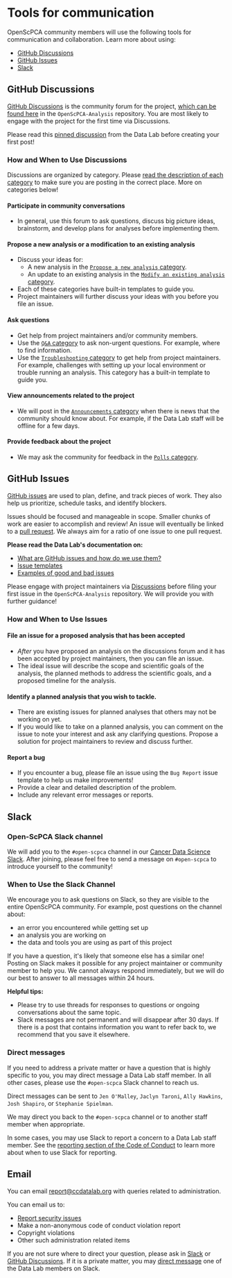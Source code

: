 # Tools for communication

OpenScPCA community members will use the following tools for communication and collaboration. Learn more about using:

* [GitHub Discussions](#github-discussions)
* [GitHub Issues](#github-issues)
* [Slack](#slack)

## GitHub Discussions

[GitHub Discussions](https://docs.github.com/en/discussions/quickstart) is the community forum for the project, [which can be found here](https://github.com/AlexsLemonade/OpenScPCA-analysis/discussions) in the `OpenScPCA-Analysis` repository.
You are most likely to engage with the project for the first time via Discussions.

Please read this [pinned discussion](https://github.com/AlexsLemonade/OpenScPCA-analysis/discussions/111) from the Data Lab before creating your first post!

### How and When to Use Discussions

Discussions are organized by category.
Please [read the description of each category](https://github.com/AlexsLemonade/OpenScPCA-analysis/discussions/new/choose) to make sure you are posting in the correct place.
More on categories below!

#### Participate in community conversations

* In general, use this forum to ask questions, discuss big picture ideas, brainstorm, and develop plans for analyses before implementing them.

#### Propose a new analysis or a modification to an existing analysis

* Discuss your ideas for:
	* A new analysis in the [`Propose a new analysis` category](https://github.com/AlexsLemonade/OpenScPCA-analysis/discussions/categories/propose-a-new-analysis).
	* An update to an existing analysis in the [`Modify an existing analysis` category](https://github.com/AlexsLemonade/OpenScPCA-analysis/discussions/categories/modify-an-existing-analysis).
* Each of these categories have built-in templates to guide you.
* Project maintainers will further discuss your ideas with you before you file an issue.

#### Ask questions

* Get help from project maintainers and/or community members.
* Use the [`Q&A` category](https://github.com/AlexsLemonade/OpenScPCA-analysis/discussions/categories/q-a) to ask non-urgent questions. For example, where to find information.
* Use the [`Troubleshooting` category](https://github.com/AlexsLemonade/OpenScPCA-analysis/discussions/categories/troubleshooting) to get help from project maintainers. For example, challenges with setting up your local environment or trouble running an analysis. This category has a built-in template to guide you.

#### View announcements related to the project

* We will post in the [`Announcements` category](https://github.com/AlexsLemonade/OpenScPCA-analysis/discussions/categories/announcements) when there is news that the community should know about. For example, if the Data Lab staff will be offline for a few days.

#### Provide feedback about the project

* We may ask the community for feedback in the [`Polls` category](https://github.com/AlexsLemonade/OpenScPCA-analysis/discussions/categories/polls).

## GitHub Issues

[GitHub issues](https://docs.github.com/en/issues/tracking-your-work-with-issues/about-issues) are used to plan, define, and track pieces of work.
They also help us prioritize, schedule tasks, and identify blockers.

Issues should be focused and manageable in scope.
Smaller chunks of work are easier to accomplish and review!
An issue will eventually be linked to a [pull request](https://docs.github.com/en/pull-requests/collaborating-with-pull-requests/proposing-changes-to-your-work-with-pull-requests/about-pull-requests).
We always aim for a ratio of one issue to one pull request.

**Please read the Data Lab's documentation on:**

* [What are GitHub issues and how do we use them?](./github-issues/index.md)
* [Issue templates](./github-issues/issue-templates.md)
* [Examples of good and bad issues](STUB_LINK)

Please engage with project maintainers via [Discussions](https://github.com/AlexsLemonade/OpenScPCA-analysis/discussions) before filing your first issue in the `OpenScPCA-Analysis` repository.
We will provide you with further guidance!

### How and When to Use Issues

#### File an issue for a proposed analysis that has been accepted

* *After* you have proposed an analysis on the discussions forum and it has been accepted by project maintainers, then you can file an issue.
* The ideal issue will describe the scope and scientific goals of the analysis, the planned methods to address the scientific goals, and a proposed timeline for the analysis.

#### Identify a planned analysis that you wish to tackle.

* There are existing issues for planned analyses that others may not be working on yet.
* If you would like to take on a planned analysis, you can comment on the issue to note your interest and ask any clarifying questions. Propose a solution for project maintainers to review and discuss further.

#### Report a bug

* If you encounter a bug, please file an issue using the `Bug Report` issue template to help us make improvements!
* Provide a clear and detailed description of the problem.
* Include any relevant error messages or reports.

## Slack

### Open-ScPCA Slack channel

We will add you to the `#open-scpca` channel in our [Cancer Data Science Slack](https://cancer-data-science.slack.com/).
After joining, please feel free to send a message on `#open-scpca` to  introduce yourself to the community!

### When to Use the Slack Channel

We encourage you to ask questions on Slack, so they are visible to the entire OpenScPCA community.
For example, post questions on the channel about:

* an error you encountered while getting set up
* an analysis you are working on
* the data and tools you are using as part of this project

If you have a question, it's likely that someone else has a similar one!
Posting on Slack makes it possible for any project maintainer or community member to help you.
We cannot always respond immediately, but we will do our best to answer to all messages within 24 hours.

**Helpful tips:**

* Please try to use threads for responses to questions or ongoing conversations about the same topic.
* Slack messages are not permanent and will disappear after 30 days. If there is a post that contains information you want to refer back to, we recommend that you save it elsewhere.

### Direct messages

If you need to address a private matter or have a question that is highly specific to you, you may direct message a Data Lab staff member.
In all other cases, please use the `#open-scpca` Slack channel to reach us.

Direct messages can be sent to `Jen O'Malley`, `Jaclyn Taroni`, `Ally Hawkins`, `Josh Shapiro`, or `Stephanie Spielman`.

We may direct you back to the `#open-scpca` channel or to another staff member when appropriate.

In some cases, you may use Slack to report a concern to a Data Lab staff member.
See the [reporting section of the Code of Conduct](../policies/code-of-conduct.md/#report-an-incident) to learn more about when to use Slack for reporting.

## Email

You can email [report@ccdatalab.org](mailto:report@ccdatalab.org) with queries related to administration.

You can email us to:

- [Report security issues](https://github.com/AlexsLemonade/OpenScPCA-analysis/blob/main/SECURITY.md)
- Make a non-anonymous code of conduct violation report
- Copyright violations
- Other such administration related items

If you are not sure where to direct your question, please ask in [Slack](https://cancer-data-science.slack.com/) or [GitHub Discussions](https://github.com/AlexsLemonade/OpenScPCA-analysis/discussions).
If it is a private matter, you may [direct message](#direct-messages) one of the Data Lab members on Slack.
